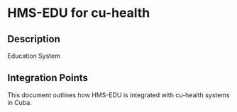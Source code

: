 # HMS-EDU for cu-health

## Description

Education System

## Integration Points

This document outlines how HMS-EDU is integrated with cu-health systems in Cuba.
